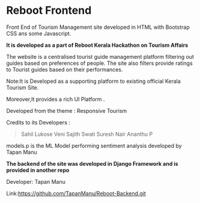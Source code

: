 # Reboot Frontend

Front End of Tourism Management site developed in HTML with Bootstrap CSS
ans some Javascript.

**It is developed as a part of Reboot Kerala Hackathon on Tourism Affairs**

The website is a centralised tourist guide management platform filtering out guides based on preferences of people.
The site also filters provide ratings to Tourist guides based on their performances.

Note:It is Developed as a supporting platform to existing official Kerala Tourism Site.

Moreover,It provides a rich UI Platform .

Developed from the theme :  Responsive Tourism 

Credits to its Developers :
 >Sahil Lukose
   Veni Sajith
   Swati Suresh Nair
   Ananthu P
   
models.p is the ML Model performing sentiment analysis developed by Tapan Manu

**The backend of the site was developed in Django Framework and is provided in another repo**

Developer: Tapan Manu

Link:https://github.com/TapanManu/Reboot-Backend.git

